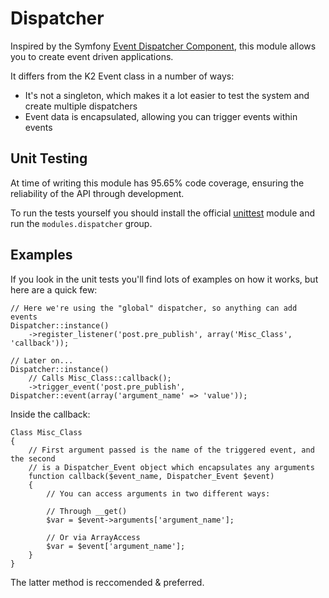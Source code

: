 # Dispatcher

Inspired by the Symfony [Event Dispatcher Component](http://components.symfony-project.org/event-dispatcher/), this module
allows you to create event driven applications.

It differs from the K2 Event class in a number of ways:

* It's not a singleton, which makes it a lot easier to test the system and create multiple dispatchers
* Event data is encapsulated, allowing you can trigger events within events

## Unit Testing

At time of writing this module has 95.65% code coverage, ensuring the reliability of the API through development.

To run the tests yourself you should install the official [unittest](http://github.com/kohana/unittest) module and 
run the `modules.dispatcher` group.

## Examples

If you look in the unit tests you'll find lots of examples on how it works, but here are a quick few:

	// Here we're using the "global" dispatcher, so anything can add events
	Dispatcher::instance()
		->register_listener('post.pre_publish', array('Misc_Class', 'callback'));

	// Later on...
	Dispatcher::instance()
		// Calls Misc_Class::callback();
		->trigger_event('post.pre_publish', Dispatcher::event(array('argument_name' => 'value'));


Inside the callback:

	Class Misc_Class
	{
		// First argument passed is the name of the triggered event, and the second
		// is a Dispatcher_Event object which encapsulates any arguments
		function callback($event_name, Dispatcher_Event $event)
		{
			// You can access arguments in two different ways:

			// Through __get()
			$var = $event->arguments['argument_name'];

			// Or via ArrayAccess
			$var = $event['argument_name'];
		}
	}

The latter method is reccomended & preferred.